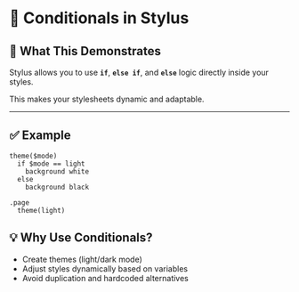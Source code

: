# 📘 Conditionals in Stylus

## 🧠 What This Demonstrates

Stylus allows you to use **`if`**, **`else if`**, and **`else`** logic directly inside your styles.

This makes your stylesheets dynamic and adaptable.

---

## ✅ Example

```stylus
theme($mode)
  if $mode == light
    background white
  else
    background black

.page
  theme(light)
```

## 💡 Why Use Conditionals?

- Create themes (light/dark mode)
- Adjust styles dynamically based on variables
- Avoid duplication and hardcoded alternatives
